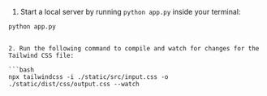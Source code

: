 1. Start a local server by running `python app.py` inside your terminal:

```bash
python app.py
```

````

2. Run the following command to compile and watch for changes for the Tailwind CSS file:

```bash
npx tailwindcss -i ./static/src/input.css -o ./static/dist/css/output.css --watch
````
